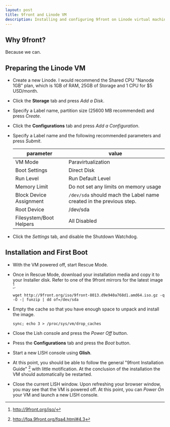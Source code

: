 ```yaml
---
layout: post
title: 9front and Linode VM
description: Installing and configuring 9front on Linode virtual machine.
---
```


## Why 9front?

Because we can.

## Preparing the Linode VM

*   Create a new Linode. I would recommend the Shared CPU "Nanode 1GB" plan, which is 1GB of RAM, 
    25GB of Storage and 1 CPU for $5 USD/month.
*   Click the **Storage** tab and press *Add a Disk*.
*   Specify a Label name, partition size (25600 MB recommended) and press *Create*.
*   Click the **Configurations** tab and press *Add a Configuration*.
*   Specify a Label name and the following recommended parameters and press *Submit*.

    |parameter              |value                                                              |
    |-----------------------|-------------------------------------------------------------------|
    |VM Mode                |Paravirtualization                                                 |
    |Boot Settings          |Direct Disk                                                        |
    |Run Level              |Run Default Level                                                  |
    |Memory Limit           |Do not set any limits on memory usage                              |
    |Block Device Assignment|`/dev/sda` should mach the Label name created in the previous step.|
    |Root Device            |/dev/sda                                                           |
    |Filesystem/Boot Helpers|All Disabled                                                       |

*   Click the *Settings* tab, and disable the Shutdown Watchdog.

## Installation and First Boot
*   With the VM powered off, start Rescue Mode.
*   Once in Rescue Mode, download your installation media and copy it to your Installer disk. Refer 
    to one of the 9front mirrors for the latest image [^2].

    ```
    wget http://9front.org/iso/9front-8013.d9e940a768d1.amd64.iso.gz -q -O -| funzip | dd of=/dev/sda
    ```
    
*   Empty the cache so that you have enough space to unpack and install the image.

    ```
    sync; echo 3 > /proc/sys/vm/drop_caches
    ```

*   Close the Lish console and press the *Power Off* button.
*   Press the **Configurations** tab and press the *Boot* button.
*   Start a new LISH console using **Glish**.
*   At this point, you should be able to follow the general "9front Installation Guide" [^3] with 
    little motification. At the conclusion of the installation the VM should automatically be 
    restarted.
*   Close the current LISH window. Upon refreshing your browser window, you may
    see that the VM is powered off. At this point, you can *Power On* your VM and launch a new LISH
    console. 

[^1]: https://www.linode.com/docs/guides/install-a-custom-distribution-on-a-linode
[^2]: http://9front.org/iso/
[^3]: http://fqa.9front.org/fqa4.html#4.3

